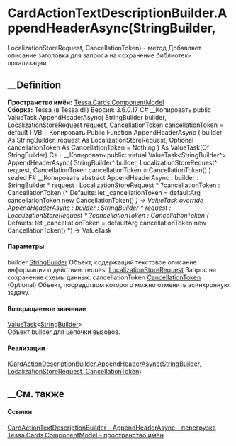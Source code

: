 # CardActionTextDescriptionBuilder.AppendHeaderAsync(StringBuilder,
LocalizationStoreRequest, CancellationToken) - метод
Добавляет описание заголовка для запроса на сохранение библиотеки локализации.
##  __Definition
 **Пространство имён:**
[Tessa.Cards.ComponentModel](N_Tessa_Cards_ComponentModel.htm)  
 **Сборка:** Tessa (в Tessa.dll) Версия: 3.6.0.17
C# __Копировать
     public ValueTask<StringBuilder> AppendHeaderAsync(
    	StringBuilder builder,
    	LocalizationStoreRequest request,
    	CancellationToken cancellationToken = default
    )
VB __Копировать
     Public Function AppendHeaderAsync ( 
    	builder As StringBuilder,
    	request As LocalizationStoreRequest,
    	Optional cancellationToken As CancellationToken = Nothing
    ) As ValueTask(Of StringBuilder)
C++ __Копировать
     public:
    virtual ValueTask<StringBuilder^> AppendHeaderAsync(
    	StringBuilder^ builder, 
    	LocalizationStoreRequest^ request, 
    	CancellationToken cancellationToken = CancellationToken()
    ) sealed
F# __Копировать
     abstract AppendHeaderAsync : 
            builder : StringBuilder * 
            request : LocalizationStoreRequest * 
            ?cancellationToken : CancellationToken 
    (* Defaults:
            let _cancellationToken = defaultArg cancellationToken new CancellationToken()
    *)
    -> ValueTask<StringBuilder> 
    override AppendHeaderAsync : 
            builder : StringBuilder * 
            request : LocalizationStoreRequest * 
            ?cancellationToken : CancellationToken 
    (* Defaults:
            let _cancellationToken = defaultArg cancellationToken new CancellationToken()
    *)
    -> ValueTask<StringBuilder> 
#### Параметры
builder
[StringBuilder](https://learn.microsoft.com/dotnet/api/system.text.stringbuilder)
    Объект, содержащий текстовое описание информации о действии.
request
[LocalizationStoreRequest](T_Tessa_Platform_Configuration_LocalizationStoreRequest.htm)
    Запрос на сохранение схемы данных.
cancellationToken
[CancellationToken](https://learn.microsoft.com/dotnet/api/system.threading.cancellationtoken)
(Optional)
    Объект, посредством которого можно отменить асинхронную задачу.
#### Возвращаемое значение
[ValueTask](https://learn.microsoft.com/dotnet/api/system.threading.tasks.valuetask-1)<[StringBuilder](https://learn.microsoft.com/dotnet/api/system.text.stringbuilder)>  
Объект builder для цепочки вызовов.
#### Реализации
[ICardActionDescriptionBuilder.AppendHeaderAsync(StringBuilder,
LocalizationStoreRequest,
CancellationToken)](M_Tessa_Cards_ComponentModel_ICardActionDescriptionBuilder_AppendHeaderAsync_5.htm)  
##  __См. также
#### Ссылки
[CardActionTextDescriptionBuilder -
](T_Tessa_Cards_ComponentModel_CardActionTextDescriptionBuilder.htm)
[AppendHeaderAsync -
перегрузка](Overload_Tessa_Cards_ComponentModel_CardActionTextDescriptionBuilder_AppendHeaderAsync.htm)
[Tessa.Cards.ComponentModel - пространство
имён](N_Tessa_Cards_ComponentModel.htm)
